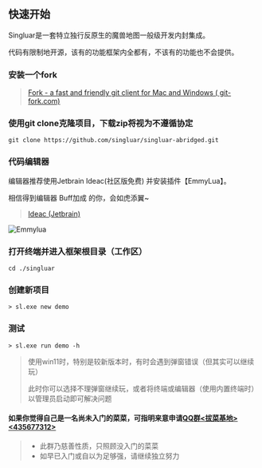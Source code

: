 ## 快速开始

Singluar是一套特立独行反原生的魔兽地图一般级开发内封集成。

代码有限制地开源，该有的功能框架内全都有，不该有的功能也不会提供。

### 安装一个fork

> <a target="_blank" href="https://www.git-fork.com">Fork - a fast and friendly git client for Mac and Windows (
> git-fork.com)</a>

### 使用git clone克隆项目，下载zip将视为不遵循协定

```
git clone https://github.com/singluar/singluar-abridged.git
```

### 代码编辑器

编辑器推荐使用Jetbrain Ideac(社区版免费) 并安装插件【EmmyLua】。

相信得到编辑器 Buff加成 的你，会如虎添翼~

> <a target="_blank" href="https://www.jetbrains.com/idea/download/#section=windows">Ideac (Jetbrain)</a>

![Emmylua](https://gitlab.com/h-document/singluar/-/raw/main/images/emmylua.png)

### 打开终端并进入框架根目录（工作区）

```
cd ./singluar
```

### 创建新项目

```
> sl.exe new demo
```

### 测试

```
> sl.exe run demo -h
```

> 使用win11时，特别是较新版本时，有时会遇到弹窗错误（但其实可以继续玩）
>
> 此时你可以选择不理弹窗继续玩，或者将终端或编辑器（使用内置终端时）以管理员启动即可解决问题

#### 如果你觉得自己是一名尚未入门的菜菜，可指明来意申请[QQ群<拔菜基地><435677312>](https://qm.qq.com/cgi-bin/qm/qr?k=H0XgG0qBYqgFHz2gTT-pPq7c5Qdmaycu&jump_from=webapi)

> * 此群乃慈善性质，只照顾没入门的菜菜
> * 如早已入门或自以为足够强，请继续独立努力
